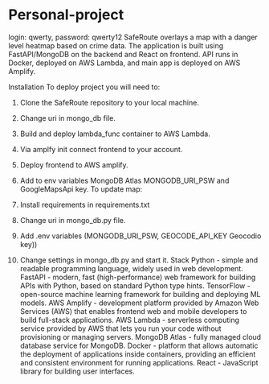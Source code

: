 # Personal-project
login: qwerty, password: qwerty12
SafeRoute overlays a map with a danger level heatmap based on crime data.
The application is built using FastAPI/MongoDB on the backend and React on frontend. API runs in Docker, deployed on AWS Lambda, and main app is deployed on AWS Amplify.

Installation
To deploy project you will need to:

1. Clone the SafeRoute repository to your local machine.
2. Change uri in mongo_db file.
3. Build and deploy lambda_func container to AWS Lambda.
4. Via amplfy init connect frontend to your account.
5. Deploy frontend to AWS amplify.
6. Add to env variables MongoDB Atlas MONGODB_URI_PSW and GoogleMapsApi key.
To update map:

1. Install requirements in requirements.txt
2. Change uri in mongo_db.py file.
3. Add .env variables (MONGODB_URI_PSW, GEOCODE_API_KEY Geocodio key))
4. Change settings in mongo_db.py and start it.
 Stack
Python - simple and readable programming language, widely used in web development.
FastAPI - modern, fast (high-performance) web framework for building APIs with Python, based on standard Python type hints.
TensorFlow - open-source machine learning framework for building and deploying ML models.
AWS Amplify - development platform provided by Amazon Web Services (AWS) that enables frontend web and mobile developers to build full-stack applications.
AWS Lambda - serverless computing service provided by AWS that lets you run your code without provisioning or managing servers.
MongoDB Atlas - fully managed cloud database service for MongoDB.
Docker - platform that allows automatic the deployment of applications inside containers, providing an efficient and consistent environment for running applications.
React - JavaScript library for building user interfaces.
